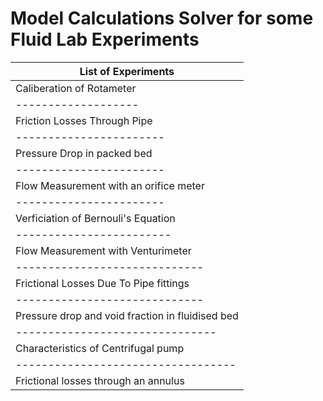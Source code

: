 # Model Calculations Solver for some Fluid Lab Experiments

| List of Experiments |
| ------------------- |
| Caliberation of Rotameter |
| ------------------- |
| Friction Losses Through Pipe |
| -----------------------|
| Pressure Drop in packed bed |
| -----------------------|
| Flow Measurement with an orifice meter |
| ----------------------- |
| Verficiation of Bernouli's Equation |
| ------------------------ |
| Flow Measurement with Venturimeter |
| ----------------------------- |
| Frictional Losses Due To Pipe fittings |
| ----------------------------- |
| Pressure drop and void fraction in fluidised bed |
| ------------------------------- |
| Characteristics of Centrifugal pump |
| ---------------------------------- |
| Frictional losses through an annulus |
